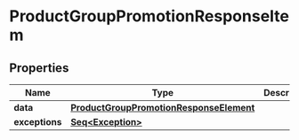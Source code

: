 

# ProductGroupPromotionResponseItem


## Properties

Name | Type | Description | Notes
------------ | ------------- | ------------- | -------------
**data** | [**ProductGroupPromotionResponseElement**](ProductGroupPromotionResponseElement.md) |  |  [optional]
**exceptions** | [**Seq&lt;Exception&gt;**](Exception.md) |  |  [optional]



